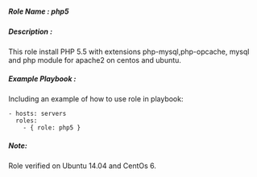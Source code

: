 ##### Role Name : php5

##### Description :
This role install PHP 5.5 with extensions php-mysql,php-opcache, mysql and php module for apache2 on centos and ubuntu.

##### Example Playbook :
Including an example of how to use role in playbook:

    - hosts: servers
      roles:
        - { role: php5 }

##### Note: 
Role verified on Ubuntu 14.04 and CentOs 6.
